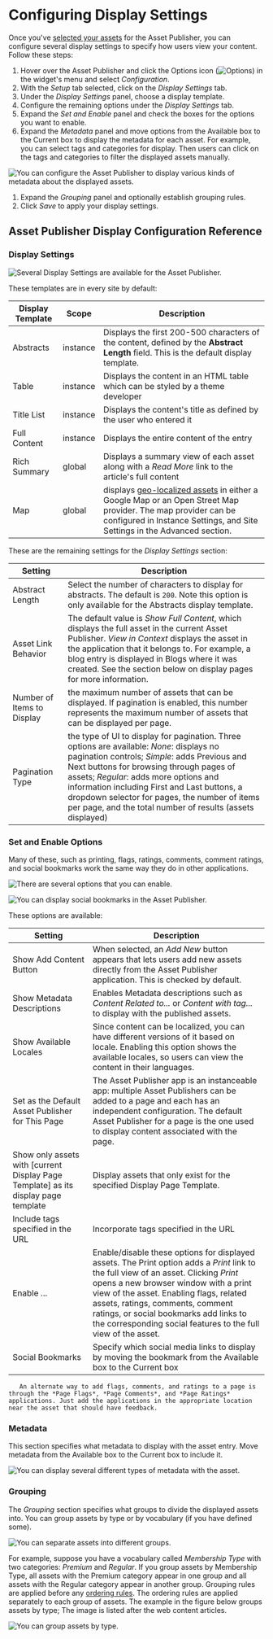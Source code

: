 # Configuring Display Settings

Once you've [selected your assets](./selecting-assets-for-the-asset-publisher.md) for the Asset Publisher, you can configure several display settings to specify how users view your content. Follow these steps:

1. Hover over the Asset Publisher and click the Options icon (![Options](../../../images/icon-app-options.png)) in the widget's menu and select _Configuration_.
1. With the _Setup_ tab selected, click on the _Display Settings_ tab.
1. Under the _Display Settings_ panel, choose a display template.
1. Configure the remaining options under the _Display Settings_ tab.
1. Expand the _Set and Enable_ panel and check the boxes for the options you want to enable.
1. Expand the _Metadata_ panel and move options from the Available box to the Current box to display the metadata for each asset. For example, you can select tags and categories for display. Then users can click on the tags and categories to filter the displayed assets manually.

![You can configure the Asset Publisher to display various kinds of metadata about the displayed assets.](./configuring-display-settings/images/04.png)

1. Expand the _Grouping_ panel and optionally establish grouping rules.
1. Click _Save_ to apply your display settings.

## Asset Publisher Display Configuration Reference

### Display Settings

![Several Display Settings are available for the Asset Publisher.](./configuring-display-settings/images/01.png)

These templates are in every site by default:

| Display Template | Scope    | Description                                                                                                                                                                                                                                                                       |
| ---------------- | -------- | --------------------------------------------------------------------------------------------------------------------------------------------------------------------------------------------------------------------------------------------------------------------------------- |
| Abstracts        | instance | Displays the first 200-500 characters of the content, defined by the **Abstract Length** field. This is the default display template.                                                                                                                                             |
| Table            | instance | Displays the content in an HTML table which can be styled by a theme developer                                                                                                                                                                                                    |
| Title List       | instance | Displays the content's title as defined by the user who entered it                                                                                                                                                                                                                |
| Full Content     | instance | Displays the entire content of the entry                                                                                                                                                                                                                                          |
| Rich Summary     | global   | Displays a summary view of each asset along with a _Read More_ link to the article's full content                                                                                                                                                                                 |
| Map              | global   | displays [geo-localized assets](../../site-settings/site-content-configurations/configuring-geolocation-for-assets.md) in either a Google Map or an Open Street Map provider. The map provider can be configured in Instance Settings, and Site Settings in the Advanced section. |

These are the remaining settings for the _Display Settings_ section:

| Setting                    | Description                                                                                                                                                                                                                                                                                                                                                                                   |
| -------------------------- | --------------------------------------------------------------------------------------------------------------------------------------------------------------------------------------------------------------------------------------------------------------------------------------------------------------------------------------------------------------------------------------------- |
| Abstract Length            | Select the number of characters to display for abstracts. The default is `200`. Note this option is only available for the Abstracts display template.                                                                                                                                                                                                                                        |
| Asset Link Behavior        | The default value is _Show Full Content_, which displays the full asset in the current Asset Publisher. _View in Context_ displays the asset in the application that it belongs to. For example, a blog entry is displayed in Blogs where it was created. See the section below on display pages for more information.                                                                        |
| Number of Items to Display | the maximum number of assets that can be displayed. If pagination is enabled, this number represents the maximum number of assets that can be displayed per page.                                                                                                                                                                                                                             |
| Pagination Type            | the type of UI to display for pagination. Three options are available: _None_: displays no pagination controls; _Simple_: adds Previous and Next buttons for browsing through pages of assets; _Regular_: adds more options and information including First and Last buttons, a dropdown selector for pages, the number of items per page, and the total number of results (assets displayed) |

### Set and Enable Options

Many of these, such as printing, flags, ratings, comments, comment ratings, and social bookmarks work the same way they do in other applications.

![There are several options that you can enable.](./configuring-display-settings/images/03.png)

![You can display social bookmarks in the Asset Publisher.](./configuring-display-settings/images/02.png)

These options are available:

| Setting                                                                            | Description                                                                                                                                                                                                                                                                                                                                                             |
| ---------------------------------------------------------------------------------- | ----------------------------------------------------------------------------------------------------------------------------------------------------------------------------------------------------------------------------------------------------------------------------------------------------------------------------------------------------------------------- |
| Show Add Content Button                                                            | When selected, an _Add New_ button appears that lets users add new assets directly from the Asset Publisher application. This is checked by default.                                                                                                                                                                                                                    |
| Show Metadata Descriptions                                                         | Enables Metadata descriptions such as _Content Related to..._ or _Content with tag..._ to display with the published assets.                                                                                                                                                                                                                                            |
| Show Available Locales                                                             | Since content can be localized, you can have different versions of it based on locale. Enabling this option shows the available locales, so users can view the content in their languages.                                                                                                                                                                              |
| Set as the Default Asset Publisher for This Page                                   | The Asset Publisher app is an instanceable app: multiple Asset Publishers can be added to a page and each has an independent configuration. The default Asset Publisher for a page is the one used to display content associated with the page.                                                                                                                         |
| Show only assets with [current Display Page Template] as its display page template | Display assets that only exist for the specified Display Page Template.                                                                                                                                                                                                                                                                                                 |
| Include tags specified in the URL                                                  | Incorporate tags specified in the URL                                                                                                                                                                                                                                                                                                                                   |
| Enable ...                                                                         | Enable/disable these options for displayed assets. The Print option adds a _Print_ link to the full view of an asset. Clicking _Print_ opens a new browser window with a print view of the asset. Enabling flags, related assets, ratings, comments, comment ratings, or social bookmarks add links to the corresponding social features to the full view of the asset. |
| Social Bookmarks                                                                   | Specify which social media links to display by moving the bookmark from the Available box to the Current box                                                                                                                                                                                                                                                            |

```tip::
   An alternate way to add flags, comments, and ratings to a page is through the *Page Flags*, *Page Comments*, and *Page Ratings* applications. Just add the applications in the appropriate location near the asset that should have feedback.
```

### Metadata

This section specifies what metadata to display with the asset entry. Move metadata from the Available box to the Current box to include it.

![You can display several different types of metadata with the asset.](./configuring-display-settings/images/04.png)

### Grouping

The _Grouping_ section specifies what groups to divide the displayed assets into. You can group assets by type or by vocabulary (if you have defined some).

![You can separate assets into different groups.](./configuring-display-settings/images/05.png)

For example, suppose you have a vocabulary called _Membership Type_ with two categories: _Premium_ and _Regular_. If you group assets by Membership Type, all assets with the Premium category appear in one group and all assets with the Regular category appear in another group. Grouping rules are applied before any [ordering rules](./selecting-assets-for-the-asset-publisher.md#configuring-asset-display-ordering). The ordering rules are applied separately to each group of assets. The example in the figure below groups assets by type; The image is listed after the web content articles.

![You can group assets by type.](./configuring-display-settings/images/06.png)
